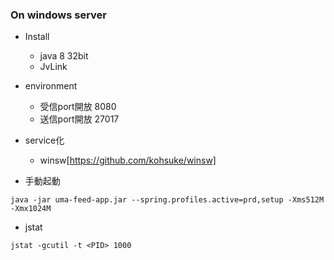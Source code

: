 
### On windows server
 - Install
   - java 8 32bit
   - JvLink
 
 - environment
   - 受信port開放 8080
   - 送信port開放 27017
  
 - service化
   - winsw[https://github.com/kohsuke/winsw]
   
   
   
 - 手動起動
```
java -jar uma-feed-app.jar --spring.profiles.active=prd,setup -Xms512M -Xmx1024M
``` 
 - jstat
 ```
jstat -gcutil -t <PID> 1000
```
